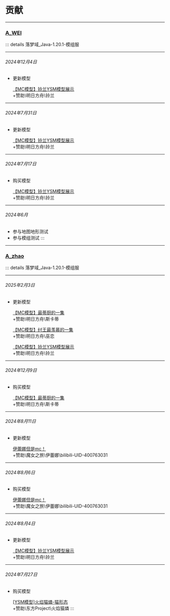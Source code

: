 
# 贡献

---

### [A_WEI](../../成员/外部成员/阿伟/阿伟.md)
::: details 落梦域_Java-1.20.1-模组服

---

###### 2024年12月4日
- 更新模型

    [【MC模型】铃兰YSM模型展示](https://www.bilibili.com/video/BV1Az42187p2/)
    <br>
    +赞助\明日方舟\铃兰

---

###### 2024年7月31日
- 更新模型

    [【MC模型】铃兰YSM模型展示](https://www.bilibili.com/video/BV1Az42187p2/)
    <br>
    +赞助\明日方舟\铃兰

---

###### 2024年7月17日
- 购买模型

    [【MC模型】铃兰YSM模型展示](https://www.bilibili.com/video/BV1Az42187p2/)
    <br>
    +赞助\明日方舟\铃兰

---

###### 2024年6月
- 参与地图地形测试
- 参与模组测试
:::




























---

### [A_zhao](../../成员/外部成员/朝久暮/朝久暮.md)
::: details 落梦域_Java-1.20.1-模组服

---

###### 2025年2月3日
- 更新模型

    [【MC模型】最蒂厨的一集](https://www.bilibili.com/video/BV1Cu2CYUEJp/)
    <br>
    +赞助\明日方舟\斯卡蒂

    [【MC模型】纣王最羡慕的一集](https://www.bilibili.com/video/BV1ZJeJehEju/)
    <br>
    +赞助\明日方舟\巫恋

    [【MC模型】铃兰YSM模型展示](https://www.bilibili.com/video/BV1Az42187p2/)
    <br>
    +赞助\明日方舟\铃兰

---

###### 2024年12月9日
- 购买模型

    [【MC模型】最蒂厨的一集](https://www.bilibili.com/video/BV1Cu2CYUEJp/)
    <br>
    +赞助\明日方舟\斯卡蒂

---

###### 2024年8月11日
- 更新模型

    [伊蕾娜但是mc！](https://www.bilibili.com/video/BV1qr421M7C8/)
    <br>
    +赞助\魔女之旅\伊蕾娜\bilibili-UID-400763031

---

###### 2024年8月6日
- 购买模型

    [伊蕾娜但是mc！](https://www.bilibili.com/video/BV1qr421M7C8/)
    <br>
    +赞助\魔女之旅\伊蕾娜\bilibili-UID-400763031

---

###### 2024年8月4日
- 更新模型

    [【MC模型】铃兰YSM模型展示](https://www.bilibili.com/video/BV1Az42187p2/)
    <br>
    +赞助\明日方舟\铃兰

---

###### 2024年7月27日
- 购买模型

    [[YSM模型]火焰猫燐-猫形态](https://www.bilibili.com/video/BV1Vw4m1y7ro/)
    <br>
    +赞助\东方Project\火焰猫燐
:::